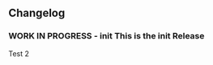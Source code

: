 ## Changelog
<!--
	Placeholder for the next version (at the beginning of the line):

    https://github.com/AlCalzone/release-script
    npm run release prerelease beta -- --dry
    npm run release prerelease beta
	### __WORK IN PROGRESS__ - init This is the init Release
-->

### __WORK IN PROGRESS__ - init This is the init Release 

Test 2
